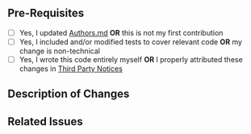 ## Pre-Requisites
- [ ] Yes, I updated [Authors.md](../Authors.md) **OR** this is not my first contribution
- [ ] Yes, I included and/or modified tests to cover relevant code **OR** my change is non-technical
- [ ] Yes, I wrote this code entirely myself **OR** I properly attributed these changes in [Third Party Notices](../THIRD-PARTY-NOTICES.txt)

## Description of Changes
<!-- Enter a description of what this PR adds/changes -->

## Related Issues
<!-- Include a list and brief description of any tracked issues -->
<!-- e.g., "Fixes #123 - A bug that crashes the app" -->
<!-- NOTE: Each bugfix needs to use the "Fixes" or "Closes" and needs to be on its own line -->
